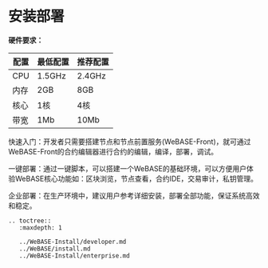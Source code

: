 # 安装部署

**硬件要求：** 

| 配置 | 最低配置 | 推荐配置 |
| ---- | -------- | -------- |
| CPU  | 1.5GHz   | 2.4GHz   |
| 内存 | 2GB      | 8GB      |
| 核心 | 1核      | 4核      |
| 带宽 | 1Mb      | 10Mb     |


快速入门：开发者只需要搭建节点和节点前置服务(WeBASE-Front)，就可通过WeBASE-Front的合约编辑器进行合约的编辑，编译，部署，调试。

一键部署：通过一键脚本，可以搭建一个WeBASE的基础环境，可以方便用户体验WeBASE核心功能如：区块浏览，节点查看，合约IDE，交易审计，私钥管理。

企业部署：在生产环境中，建议用户参考详细安装，部署全部功能，保证系统高效和稳定。



```eval_rst
.. toctree::
   :maxdepth: 1

   ../WeBASE-Install/developer.md
   ../WeBASE/install.md
   ../WeBASE-Install/enterprise.md
```
